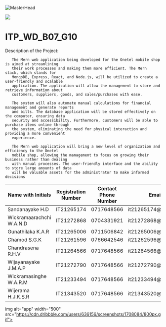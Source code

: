![MasterHead](https://static.sliit.lk/wp-content/uploads/2021/10/24070027/SLIIT.png)

<img src="https://img.shields.io/amo/stars/dustman">
 



# ITP_WD_B07_G10

 


Description of the Project:
      
       The Mern web application being developed for the Onetel mobile shop is aimed at streamlining 
       their work processes and making them more efficient. The Mern stack, which stands for 
       MongoDB, Express, React, and Node.js, will be utilized to create a user-friendly and scalable 
       application. The application will allow the management to store and retrieve information about 
       customers, suppliers, goods, and sales/purchases with ease.
       
       The system will also automate manual calculations for financial management and generate reports 
       and bills. The database application will be stored effectively on the computer, ensuring data 
       security and accessibility. Furthermore, customers will be able to purchase items online through 
       the system, eliminating the need for physical interaction and providing a more convenient 
       experience.
       
       The Mern web application will bring a new level of organization and efficiency to the Onetel 
       mobile shop, allowing the management to focus on growing their business rather than dealing 
       with manual processes. The user-friendly interface and the ability to store large amounts of data 
       will be valuable assets for the administrator to make informed decisions

<table class="styled-table">
    <thead>
        <tr>
              <th>Name with Initials</th>
            <th>Registration Number</th>
            <th>Contact Phone Number</th>
            <th>Email</th>
            <th>Badge</th>
        </tr>
    </thead>
    <tbody>
        <tr class=""active-row>
            <td>Sandanayake H.D</td>
            <td>IT21265174</td>
            <td>0717648566</td>
            <td>it21265174@my.sliit.lk</td>
            <td><img src="https://img.shields.io/badge/⭐-Leader-red"></td>
        </tr>
        <tr>
            <td>Wickramaarachchi W.A.N.D</td>
            <td>IT21272868</td>
            <td>0704331921</td>
            <td>it21272868@my.sliit.lk</td>
            <td><img src="https://img.shields.io/badge/⭐-Member-blue"></td>
        </tr>
          <tr>
            <td>Gunathilaka K.A.R </td>
            <td>IT21265006</td>
            <td>0711506842</td>
            <td>it21265006@my.sliit.lk</td>
             <td><img src="https://img.shields.io/badge/⭐-Member-blue"></td>
        </tr>
        <tr>
             <td>Chamod S.G.K</td>
            <td>IT21261596</td>
            <td>0766642546</td>
            <td>it21262596@my.sliit.lk</td>
             <td><img src="https://img.shields.io/badge/⭐-Member-blue"></td>
        </tr>
         <tr>
            <td>Chandrasena R.H.V</td>
            <td>IT21264566</td>
            <td>0717648566</td>
            <td>it21264566@my.sliit.lk</td>
             <td><img src="https://img.shields.io/badge/⭐-Member-blue"></td>
        </tr>
        <tr>
             <td>Wijayanayake J.M.A.P</td>
            <td>IT21272790</td>
            <td>0717648566</td>
            <td>it21272790@my.sliit.lk</td>
             <td><img src="https://img.shields.io/badge/⭐-Member-blue"></td>
        </tr>
         <tr>
             <td>Wickramasinghe W.A.R.M</td>
            <td>IT21233494</td>
            <td>0717648566</td>
            <td>it21233494@my.sliit.lk</td>
             <td><img src="https://img.shields.io/badge/⭐-Member-blue"></td>
        </tr>
         <tr>
             <td>Wijerama H.J.K.S.R</td>
            <td>IT21343520</td>
            <td>0717648566</td>
            <td>it21343520@my.sliit.lk</td>
             <td><img src="https://img.shields.io/badge/⭐-Member-blue"></td>
        </tr>
        <!-- and so on... -->
    </tbody>
</table>
 
 img alt="app" width="500" src="https://cdn.dribbble.com/users/636156/screenshots/1708084/800px.gif">

